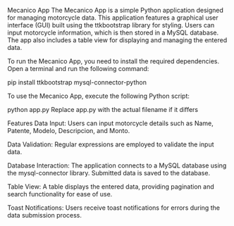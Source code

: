 
Mecanico App
The Mecanico App is a simple Python application designed for managing motorcycle data. This application features a graphical user interface (GUI) built using the ttkbootstrap library for styling. Users can input motorcycle information, which is then stored in a MySQL database. The app also includes a table view for displaying and managing the entered data.


To run the Mecanico App, you need to install the required dependencies. Open a terminal and run the following command:


pip install ttkbootstrap mysql-connector-python

To use the Mecanico App, execute the following Python script:


python app.py
Replace app.py with the actual filename if it differs

Features
Data Input: Users can input motorcycle details such as Name, Patente, Modelo, Descripcion, and Monto.

Data Validation: Regular expressions are employed to validate the input data.

Database Interaction: The application connects to a MySQL database using the mysql-connector library. Submitted data is saved to the database.

Table View: A table displays the entered data, providing pagination and search functionality for ease of use.

Toast Notifications: Users receive toast notifications for errors during the data submission process.

